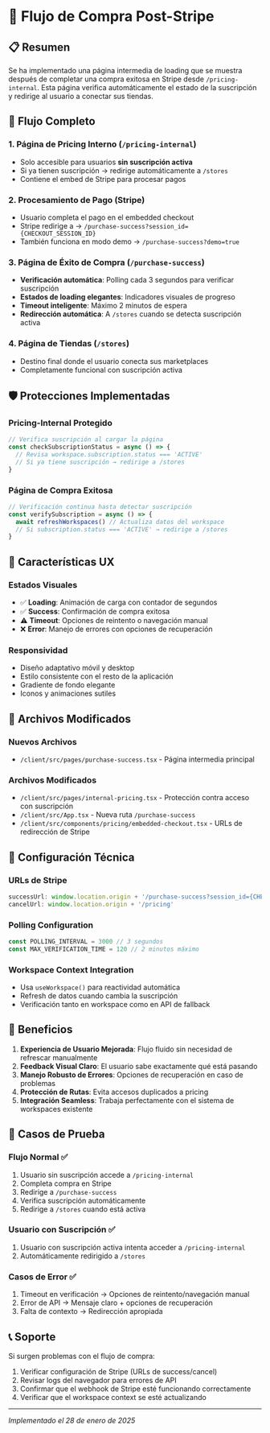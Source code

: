 # 🛒 Flujo de Compra Post-Stripe

## 📋 Resumen

Se ha implementado una página intermedia de loading que se muestra después de completar una compra exitosa en Stripe desde `/pricing-internal`. Esta página verifica automáticamente el estado de la suscripción y redirige al usuario a conectar sus tiendas.

## 🔄 Flujo Completo

### 1. **Página de Pricing Interno** (`/pricing-internal`)
- Solo accesible para usuarios **sin suscripción activa**
- Si ya tienen suscripción → redirige automáticamente a `/stores`
- Contiene el embed de Stripe para procesar pagos

### 2. **Procesamiento de Pago** (Stripe)
- Usuario completa el pago en el embedded checkout
- Stripe redirige a → `/purchase-success?session_id={CHECKOUT_SESSION_ID}`
- También funciona en modo demo → `/purchase-success?demo=true`

### 3. **Página de Éxito de Compra** (`/purchase-success`)
- **Verificación automática**: Polling cada 3 segundos para verificar suscripción
- **Estados de loading elegantes**: Indicadores visuales de progreso
- **Timeout inteligente**: Máximo 2 minutos de espera
- **Redirección automática**: A `/stores` cuando se detecta suscripción activa

### 4. **Página de Tiendas** (`/stores`)
- Destino final donde el usuario conecta sus marketplaces
- Completamente funcional con suscripción activa

## 🛡️ Protecciones Implementadas

### **Pricing-Internal Protegido**
```typescript
// Verifica suscripción al cargar la página
const checkSubscriptionStatus = async () => {
  // Revisa workspace.subscription.status === 'ACTIVE'
  // Si ya tiene suscripción → redirige a /stores
}
```

### **Página de Compra Exitosa**
```typescript
// Verificación continua hasta detectar suscripción
const verifySubscription = async () => {
  await refreshWorkspaces() // Actualiza datos del workspace
  // Si subscription.status === 'ACTIVE' → redirige a /stores
}
```

## 🎨 Características UX

### **Estados Visuales**
- ✅ **Loading**: Animación de carga con contador de segundos
- ✅ **Success**: Confirmación de compra exitosa  
- ⚠️ **Timeout**: Opciones de reintento o navegación manual
- ❌ **Error**: Manejo de errores con opciones de recuperación

### **Responsividad**
- Diseño adaptativo móvil y desktop
- Estilo consistente con el resto de la aplicación
- Gradiente de fondo elegante
- Iconos y animaciones sutiles

## 📁 Archivos Modificados

### **Nuevos Archivos**
- `/client/src/pages/purchase-success.tsx` - Página intermedia principal

### **Archivos Modificados**
- `/client/src/pages/internal-pricing.tsx` - Protección contra acceso con suscripción
- `/client/src/App.tsx` - Nueva ruta `/purchase-success`
- `/client/src/components/pricing/embedded-checkout.tsx` - URLs de redirección de Stripe

## 🔧 Configuración Técnica

### **URLs de Stripe**
```typescript
successUrl: window.location.origin + '/purchase-success?session_id={CHECKOUT_SESSION_ID}'
cancelUrl: window.location.origin + '/pricing'
```

### **Polling Configuration**
```typescript
const POLLING_INTERVAL = 3000 // 3 segundos
const MAX_VERIFICATION_TIME = 120 // 2 minutos máximo
```

### **Workspace Context Integration**
- Usa `useWorkspace()` para reactividad automática
- Refresh de datos cuando cambia la suscripción
- Verificación tanto en workspace como en API de fallback

## 🚀 Beneficios

1. **Experiencia de Usuario Mejorada**: Flujo fluido sin necesidad de refrescar manualmente
2. **Feedback Visual Claro**: El usuario sabe exactamente qué está pasando
3. **Manejo Robusto de Errores**: Opciones de recuperación en caso de problemas
4. **Protección de Rutas**: Evita accesos duplicados a pricing
5. **Integración Seamless**: Trabaja perfectamente con el sistema de workspaces existente

## 🧪 Casos de Prueba

### **Flujo Normal** ✅
1. Usuario sin suscripción accede a `/pricing-internal`
2. Completa compra en Stripe
3. Redirige a `/purchase-success`
4. Verifica suscripción automáticamente
5. Redirige a `/stores` cuando está activa

### **Usuario con Suscripción** ✅
1. Usuario con suscripción activa intenta acceder a `/pricing-internal`
2. Automáticamente redirigido a `/stores`

### **Casos de Error** ✅
1. Timeout en verificación → Opciones de reintento/navegación manual
2. Error de API → Mensaje claro + opciones de recuperación
3. Falta de contexto → Redirección apropiada

## 📞 Soporte

Si surgen problemas con el flujo de compra:
1. Verificar configuración de Stripe (URLs de success/cancel)
2. Revisar logs del navegador para errores de API
3. Confirmar que el webhook de Stripe esté funcionando correctamente
4. Verificar que el workspace context se esté actualizando

---
*Implementado el 28 de enero de 2025*